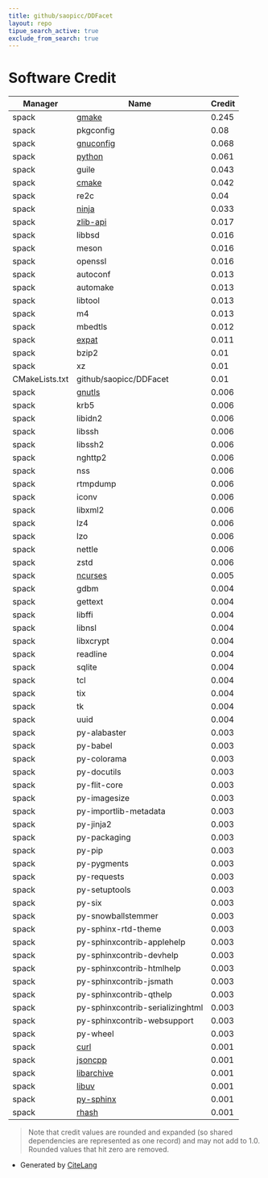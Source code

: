 ```yaml
---
title: github/saopicc/DDFacet
layout: repo
tipue_search_active: true
exclude_from_search: true
---
```

# Software Credit

|Manager|Name|Credit|
|-------|----|------|
|spack|[gmake](https://www.gnu.org/software/make/)|0.245|
|spack|pkgconfig|0.08|
|spack|[gnuconfig](https://www.gnu.org/software/config/)|0.068|
|spack|[python](https://www.python.org/)|0.061|
|spack|guile|0.043|
|spack|[cmake](https://www.cmake.org)|0.042|
|spack|re2c|0.04|
|spack|[ninja](https://ninja-build.org/)|0.033|
|spack|[zlib-api](https://zlib.net)|0.017|
|spack|libbsd|0.016|
|spack|meson|0.016|
|spack|openssl|0.016|
|spack|autoconf|0.013|
|spack|automake|0.013|
|spack|libtool|0.013|
|spack|m4|0.013|
|spack|mbedtls|0.012|
|spack|[expat](https://libexpat.github.io/)|0.011|
|spack|bzip2|0.01|
|spack|xz|0.01|
|CMakeLists.txt|github/saopicc/DDFacet|0.01|
|spack|[gnutls](https://www.gnutls.org)|0.006|
|spack|krb5|0.006|
|spack|libidn2|0.006|
|spack|libssh|0.006|
|spack|libssh2|0.006|
|spack|nghttp2|0.006|
|spack|nss|0.006|
|spack|rtmpdump|0.006|
|spack|iconv|0.006|
|spack|libxml2|0.006|
|spack|lz4|0.006|
|spack|lzo|0.006|
|spack|nettle|0.006|
|spack|zstd|0.006|
|spack|[ncurses](https://invisible-island.net/ncurses/ncurses.html)|0.005|
|spack|gdbm|0.004|
|spack|gettext|0.004|
|spack|libffi|0.004|
|spack|libnsl|0.004|
|spack|libxcrypt|0.004|
|spack|readline|0.004|
|spack|sqlite|0.004|
|spack|tcl|0.004|
|spack|tix|0.004|
|spack|tk|0.004|
|spack|uuid|0.004|
|spack|py-alabaster|0.003|
|spack|py-babel|0.003|
|spack|py-colorama|0.003|
|spack|py-docutils|0.003|
|spack|py-flit-core|0.003|
|spack|py-imagesize|0.003|
|spack|py-importlib-metadata|0.003|
|spack|py-jinja2|0.003|
|spack|py-packaging|0.003|
|spack|py-pip|0.003|
|spack|py-pygments|0.003|
|spack|py-requests|0.003|
|spack|py-setuptools|0.003|
|spack|py-six|0.003|
|spack|py-snowballstemmer|0.003|
|spack|py-sphinx-rtd-theme|0.003|
|spack|py-sphinxcontrib-applehelp|0.003|
|spack|py-sphinxcontrib-devhelp|0.003|
|spack|py-sphinxcontrib-htmlhelp|0.003|
|spack|py-sphinxcontrib-jsmath|0.003|
|spack|py-sphinxcontrib-qthelp|0.003|
|spack|py-sphinxcontrib-serializinghtml|0.003|
|spack|py-sphinxcontrib-websupport|0.003|
|spack|py-wheel|0.003|
|spack|[curl](https://curl.se/)|0.001|
|spack|[jsoncpp](https://github.com/open-source-parsers/jsoncpp)|0.001|
|spack|[libarchive](https://www.libarchive.org)|0.001|
|spack|[libuv](https://libuv.org)|0.001|
|spack|[py-sphinx](https://www.sphinx-doc.org/en/master/)|0.001|
|spack|[rhash](https://sourceforge.net/projects/rhash/)|0.001|


> Note that credit values are rounded and expanded (so shared dependencies are represented as one record) and may not add to 1.0. Rounded values that hit zero are removed.


- Generated by [CiteLang](https://github.com/vsoch/citelang)
